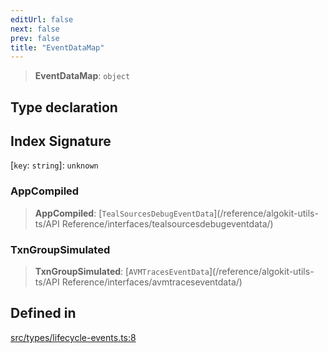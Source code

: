 ```yaml
---
editUrl: false
next: false
prev: false
title: "EventDataMap"
---
```


> **EventDataMap**: `object`

## Type declaration

## Index Signature

 \[`key`: `string`\]: `unknown`

### AppCompiled

> **AppCompiled**: [`TealSourcesDebugEventData`](/reference/algokit-utils-ts/API Reference/interfaces/tealsourcesdebugeventdata/)

### TxnGroupSimulated

> **TxnGroupSimulated**: [`AVMTracesEventData`](/reference/algokit-utils-ts/API Reference/interfaces/avmtraceseventdata/)

## Defined in

[src/types/lifecycle-events.ts:8](https://github.com/algorandfoundation/algokit-utils-ts/blob/e57e96ab17213653e656688e8d7251c0107554cf/src/types/lifecycle-events.ts#L8)
